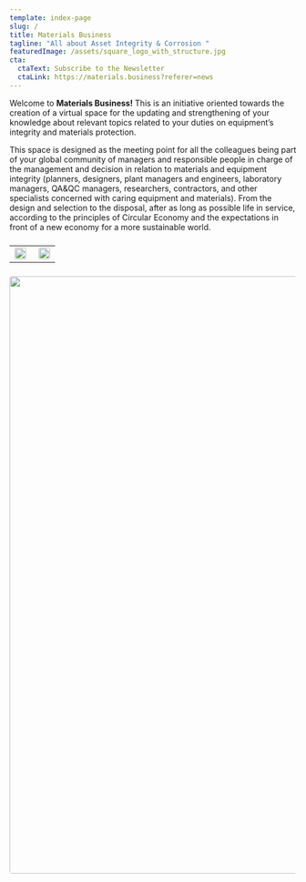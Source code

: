 ```yaml
---
template: index-page
slug: /
title: Materials Business
tagline: "All about Asset Integrity & Corrosion "
featuredImage: /assets/square_logo_with_structure.jpg
cta:
  ctaText: Subscribe to the Newsletter
  ctaLink: https://materials.business?referer=news
---
```

Welcome to **Materials Business!** This is an initiative oriented towards the creation of a virtual space for the updating and strengthening of your knowledge about relevant topics related to your duties on equipment’s integrity and materials protection.

 This space is designed as the meeting point for all the colleagues being part of your global community of managers and responsible people in charge of the management and decision in relation to materials and equipment integrity (planners, designers, plant managers and engineers, laboratory managers, QA&QC managers, researchers, contractors, and other specialists concerned with caring equipment and materials). From the design and selection to the disposal, after as long as possible life in service, according to the principles of Circular Economy and the expectations in front of a new economy for a more sustainable world.


<div data-block-id="3ee2e3de-d046-490b-b5c3-3594dca78d1a" role="presentation" class="ck-layout-block relative" style="margin-top: 24px; margin-bottom: 24px; cursor: auto;"><div class="ck-articlecards ck-layout-block-template"><table border="0" cellpadding="0" cellspacing="0" width="100%"><tbody><tr><td width="50%" style="padding-right: 10px;"><div style="background-color: rgb(255, 255, 255); border-width: 1px; border-color: rgb(237, 242, 244); border-radius: 4px; border-style: solid; overflow: hidden;"><div>
  <!--[if !mso]><!--></div><img alt="" role="button" tabindex="0" src="https://embed.filekitcdn.com/e/2Gr55sa5ghbmm2FFjpvZ6E/5KEd5xifKE4hgwG12qfm7u" width="100%" height="auto" style="max-width: 100%; display: block; border-radius: 0px;"><div>
  <!--<![endif]-->
  <!--[if mso]>
  <img width="200" src="https://embed.filekitcdn.com/e/2Gr55sa5ghbmm2FFjpvZ6E/5KEd5xifKE4hgwG12qfm7u" alt="">
  <![endif]-->
  </div><td width="50%" style="padding-left: 10px;"><div style="background-color: rgb(255, 255, 255); border-width: 1px; border-color: rgb(237, 242, 244); border-radius: 4px; border-style: solid; overflow: hidden;"><div>
  <!--[if !mso]><!--></div><img alt="" role="button" tabindex="0" src="https://embed.filekitcdn.com/e/2Gr55sa5ghbmm2FFjpvZ6E/5eFDwS1Nwh1PSznrBGzGJj" width="100%" height="auto" style="max-width: 100%; display: block; border-radius: 0px;"><div>
  <!--<![endif]-->
  <!--[if mso]>
  <img width="200" src="https://embed.filekitcdn.com/e/2Gr55sa5ghbmm2FFjpvZ6E/5eFDwS1Nwh1PSznrBGzGJj" alt="">
  <![endif]-->
  </table><style>
  @media only screen and (max-width:600px) {
    .ck-articlecards td {
      display: block !important;
      width: 100% !important;
      padding: 0 !important;
    }
    .ck-articlecards td:first-of-type {
      margin-bottom: 32px !important;
    }
  }
  .ck-articlecards div a { margin-top: 16px }
</style></div><style>
  .ck-layout-block h1,
  .ck-layout-block h2,
  .ck-layout-block h3,
  .ck-layout-block h4,
  .ck-layout-block h5,
  .ck-layout-block h6,
  .ck-layout-block p,
  .ck-layout-block ul,
  .ck-layout-block ol,
  .ck-layout-block li {
    margin: 0 !important;
    padding: 0 !important;
  }

  
</style></div>


<img src="https://embed.filekitcdn.com/e/2Gr55sa5ghbmm2FFjpvZ6E/qshowhsAqkNKBM1yKS7QP3/email" width="750" height="1582" style="max-width: 100%; height: auto; border-radius: 4px; width: 1050px;">